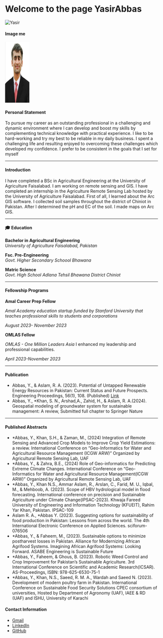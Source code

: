 
# Welcome to the page YasirAbbas
![Yasir](/img/img/YASIR.jpg)

#### Image me

<img width="80" height="200" src="img/YASIR.jpg">

#### Personal Statement
To pursue my career as an outstanding professional in a challenging and dynamic environment where I can develop and boost my skills by complementing technical knowledge with practical experience. I like to be hard-working and try my best to be reliable in
my daily business. I spent a challenging life and resulting enjoyed to overcoming these challenges which developed my confidence. I prefer to be consistent in the goals that I set for myself

---
#### Introduction
I have completed a BSc in Agricultural Engineering at the University of Agriculture Faisalabad. I am working on remote sensing and GIS. I have completed an internship in the Agriculture Remote Sensing Lab hosted by the University of Agriculture Faisalabad. First of all, I learned about the Arc GIS software. I collected soil samples throughout the district of Chiniot in Pakistan. After I determined the  pH and EC of the soil. I made maps on Arc GIS. 

---
#### 🎓 Education

**Bachelor in Agricultural Engineering**  
_University of Agriculture Faisalabad, Pakistan_  

**Fsc. Pre-Engineering**  
_Govt. Higher Secondary Schoool Bhawana_  

**Matric Science**  
_Govt. High School Adlana Tehsil Bhawana District Chiniot_ 

---
#### Fellowship Programs
**Amal Career Prep Fellow** 

_Amal Academy education startup funded by Stanford University that teaches professional skills to students and corporations_

_August 2023- November 2023_

**OMLAS Fellow**

_OMLAS - One Million Leaders Asia_ I enhanced my leadership and professional capabilities.

_April 2023-November 2023_

---
#### Publication
- Abbas, Y., & Aslam, R. A. (2023). Potential of Untapped Renewable Energy Resources in Pakistan: Current Status and Future Prospects. Engineering Proceedings, 56(1), 108. (Published) [Link](https://www.mdpi.com/2673-4591/56/1/108)
- Abbas, Y., *Khan, S. N., Arshad,A., Zahid, H., & Aslam, R. A.(2024). Geospatial modeling of groundwater system for sustainable management: A review, Submitted full chapter to Springer Nature

---
#### Published Abstracts
- *Abbas, Y., Khan, S.H., & Zaman, M., (2024) Integration of Remote Sensing and Advanced Crop Models to Improve Crop Yield Estimations: a review. International Conference on “Geo-Informatics for Water and Agricultural Resource Management (ICGW ARW)” Organized by Agricultural Remote Sensing Lab, UAF
- *Abbas, Y., & Zahra, B.E., (2024) Role of Geo-informatics for Predicting Extreme Climate Changes. International Conference on “Geo-Informatics for Water and Agricultural Resource Management(ICGW ARW)” Organized by Agricultural Remote Sensing Lab, UAF
- *Abbas, Y., Khan N.S., Ammar Aslam, R., Arslan, C., Farid, M. U., Iqbal, M., & Mehboob, A. (2023). Scope of HBV hydrological model in flood forecasting. International conference on precision and Sustainable Agriculture under Climate Change(IPSAC-2023). Khwaja Fareed University of Engineering and Information Technology (KFUEIT), Rahim Yar Khan, Pakistan. IPSAC-109
- Aslam R. A., *Abbas Y. (2023). Suggesting options for sustainability of food production in Pakistan: Lessons from across the world. The 4th International Electronic Conference on Applied Sciences. sciforum-076506
- *Abbas, Y., & Faheem, M., (2023). Sustainable options to minimize postharvest losses in Pakistan. Alliance for Modernizing African Agrifood Systems. Imagining African Agrifood Systems: Looking Forward. ASABE Engineering is Sustainable Future
- *Abbas, Y., Faheem, & Ghous, B. (2023). Robotic Weed Control and Crop Improvement for Pakistan’s Sustainable Agriculture.  3rd International Conference on Scientific and Academic Research(ICSAR). AS-Proceedings, ISBN: 978-625-6530-75-1
- *Abbas, Y., Khan, N.S., Saeed, R. M. A., Wardah and Saeed N. (2023). Development of modern poultry farm in Pakistan. International Conference on Sustainable Food Security Solutions CPEC consortium of universities, Hosted by Department of Agronomy (UAF), IAEE & RD (UAF) and ISHU, University of Karachi









#### Contact Information
* [Gmail](yasirabbasuaf@gmail.com)
* [LinkedIn](https://www.linkedin.com/in/chyasirabbas)
* [GitHub](https://github.com/chyasirabbasjutt)

